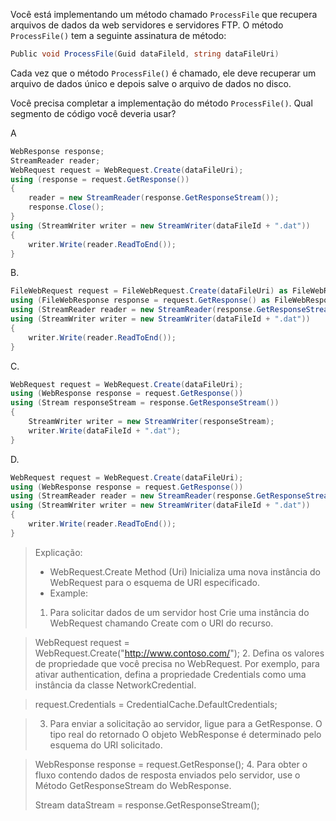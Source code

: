 ﻿Você está implementando um método chamado `ProcessFile` que recupera arquivos de dados da web
servidores e servidores FTP. O método `ProcessFile()` tem a seguinte assinatura de método:

```csharp
Public void ProcessFile(Guid dataFileld, string dataFileUri)
```

Cada vez que o método `ProcessFile()` é chamado, ele deve recuperar um arquivo de dados único e depois
salve o arquivo de dados no disco.

Você precisa completar a implementação do método `ProcessFile()`. Qual segmento de código
você deveria usar?


A
```csharp
WebResponse response;
StreamReader reader;
WebRequest request = WebRequest.Create(dataFileUri);
using (response = request.GetResponse())
{
    reader = new StreamReader(response.GetResponseStream());
    response.Close();
}
using (StreamWriter writer = new StreamWriter(dataFileId + ".dat"))
{
    writer.Write(reader.ReadToEnd());
}
```

B. 
```csharp
FileWebRequest request = FileWebRequest.Create(dataFileUri) as FileWebRequest;
using (FileWebResponse response = request.GetResponse() as FileWebResponse)
using (StreamReader reader = new StreamReader(response.GetResponseStream()))
using (StreamWriter writer = new StreamWriter(dataFileId + ".dat"))
{
    writer.Write(reader.ReadToEnd());
}
```

C. 
```csharp
WebRequest request = WebRequest.Create(dataFileUri);
using (WebResponse response = request.GetResponse())
using (Stream responseStream = response.GetResponseStream())
{
    StreamWriter writer = new StreamWriter(responseStream);
    writer.Write(dataFileId + ".dat");
}
```

D. 
```csharp
WebRequest request = WebRequest.Create(dataFileUri);
using (WebResponse response = request.GetResponse())
using (StreamReader reader = new StreamReader(response.GetResponseStream()))
using (StreamWriter writer = new StreamWriter(dataFileId + ".dat"))
{
    writer.Write(reader.ReadToEnd());
}
```


> Explicação:
> * WebRequest.Create Method (Uri)
> Inicializa uma nova instância do WebRequest para o esquema de URI especificado.
> * Example:
>
> 1. Para solicitar dados de um servidor host
> Crie uma instância do WebRequest chamando Create com o URI do recurso.

> WebRequest request = WebRequest.Create("http://www.contoso.com/");
> 2. Defina os valores de propriedade que você precisa no WebRequest. Por exemplo, para ativar
> authentication, defina a propriedade Credentials como uma instância da classe NetworkCredential.

> request.Credentials = CredentialCache.DefaultCredentials;

> 3. Para enviar a solicitação ao servidor, ligue para a GetResponse. O tipo real do retornado
> O objeto WebResponse é determinado pelo esquema do URI solicitado.

> WebResponse response = request.GetResponse();
> 4. Para obter o fluxo contendo dados de resposta enviados pelo servidor, use o
> Método GetResponseStream do WebResponse.
> 
> Stream dataStream = response.GetResponseStream();


